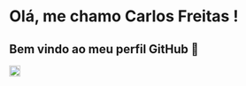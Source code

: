 # Olá, me chamo Carlos Freitas ! 
## Bem vindo ao meu perfil GitHub 👋

<img heigth=20px width=20px src="https://cdn.jsdelivr.net/gh/devicons/devicon/icons/java/java-original-wordmark.svg" />
          
